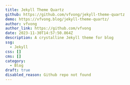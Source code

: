 ```yaml
---
title: Jekyll Theme Quartz
github: https://github.com/vfvong/jekyll-theme-quartz
demo: https://vfvong.blog/jekyll-theme-quartz/
author: vfvong
author_link: https://github.com/vfvong
date: 2023-11-30T14:57:50.864Z
description: A crystalline Jekyll theme for blog
ssg:
  - Jekyll
css: []
cms: []
category:
  - Blog
draft: true
disabled_reason: Github repo not found
---
```

